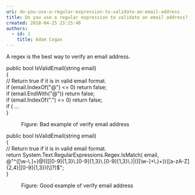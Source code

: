 ```yaml
---
uri: do-you-use-a-regular-expression-to-validate-an-email-address
title: Do you use a regular expression to validate an email address?
created: 2018-04-25 23:15:46
authors:
  - id: 1
    title: Adam Cogan
---
```





<span class='intro'> <p class="ssw15-rteElement-P">A regex is the best way to verify an email address.​​<br></p> </span>

<p class="ssw15-rteElement-CodeArea">​public bool IsValidEmail(string email)<br>&#123;<br> // Return true if it is in valid email format.<br> if (email.IndexOf(&quot;@&quot;) &lt;= 0) return false; <br> if (email.EndWith(&quot;@&quot;)) return false; <br> if (email.IndexOf(&quot;.&quot;) &lt;= 0) return false; <br> if ( ... <br>&#125; </p><dd class="ssw15-rteElement-FigureBad">Figure&#58; Bad example of verify email address​​<br></dd><p class="ssw15-rteElement-CodeArea">public bool IsValidEmail(string email) <br>&#123; <br> // Return true if it is in valid email format.<br> return System.Text.RegularExpressions.Regex.IsMatch( email, <br> @&quot;^([\w-\.]+)@(([[0-9]&#123;1,3&#125;\.[0-9]&#123;1,3&#125;\.[0-9]&#123;1,3&#125;\.)|(([\w-]+\.)+))([a-zA-Z]&#123;2,4&#125;|[0-9]&#123;1,3&#125;)(\]?)$&quot;;<br>&#125; </p><dd class="ssw15-rteElement-FigureGood">Figure&#58; Good example of verify email address​​<span style="font-size&#58;13px;">​</span></dd>


